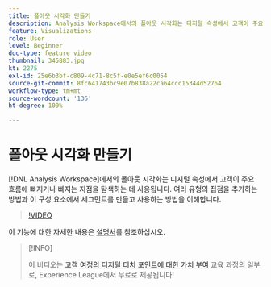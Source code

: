 ```yaml
---
title: 폴아웃 시각화 만들기
description: Analysis Workspace에서의 폴아웃 시각화는 디지털 속성에서 고객이 주요 흐름에 빠지거나 빠지는 지점을 탐색하는 데 사용됩니다. 여러 유형의 접점을 추가하는 방법과 이 구성 요소에서 세그먼트를 만들고 사용하는 방법을 이해합니다.
feature: Visualizations
role: User
level: Beginner
doc-type: feature video
thumbnail: 345883.jpg
kt: 2275
exl-id: 25e6b3bf-c809-4c71-8c5f-e0e5ef6c0054
source-git-commit: 8fc641743bc9e07b838a22ca64ccc15344d52764
workflow-type: tm+mt
source-wordcount: '136'
ht-degree: 100%

---
```


# 폴아웃 시각화 만들기

[!DNL Analysis Workspace]에서의 폴아웃 시각화는 디지털 속성에서 고객이 주요 흐름에 빠지거나 빠지는 지점을 탐색하는 데 사용됩니다. 여러 유형의 접점을 추가하는 방법과 이 구성 요소에서 세그먼트를 만들고 사용하는 방법을 이해합니다.

>[!VIDEO](https://video.tv.adobe.com/v/345883/?quality=12&learn=on)

이 기능에 대한 자세한 내용은 [설명서](https://experienceleague.adobe.com/docs/analytics/analyze/analysis-workspace/visualizations/fallout/fallout-flow.html?lang=ko)를 참조하십시오.

>[!INFO]
>
> 이 비디오는 [고객 여정의 디지털 터치 포인트에 대한 가치 부여](https://experienceleague.adobe.com/?recommended=Analytics-U-1-2020.2) 교육 과정의 일부로, Experience League에서 무료로 제공됩니다!
